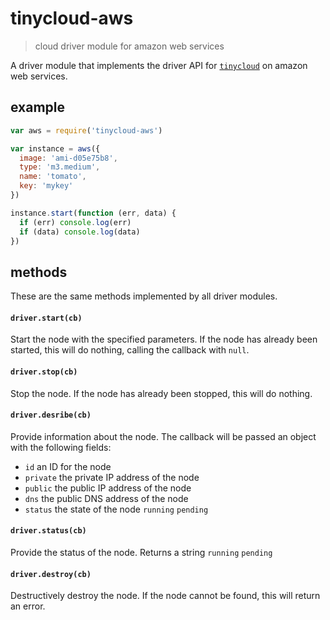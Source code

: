 # tinycloud-aws

> cloud driver module for amazon web services

A driver module that implements the driver API for [`tinycloud`](https://github.com/freeman-lab/tinycloud) on amazon web services.

## example

```js
var aws = require('tinycloud-aws')

var instance = aws({
  image: 'ami-d05e75b8',
  type: 'm3.medium',
  name: 'tomato',
  key: 'mykey'
})

instance.start(function (err, data) {
  if (err) console.log(err)
  if (data) console.log(data)
})
```

## methods

These are the same methods implemented by all driver modules.

#### `driver.start(cb)`

Start the node with the specified parameters. If the node has already been started, this will do nothing, calling the callback with `null`.

#### `driver.stop(cb)`

Stop the node. If the node has already been stopped, this will do nothing.

#### `driver.desribe(cb)`

Provide information about the node. The callback will be passed an object with the following fields:
- `id` an ID for the node
- `private` the private IP address of the node
- `public` the public IP address of the node
- `dns` the public DNS address of the node
- `status` the state of the node `running` `pending`

#### `driver.status(cb)`

Provide the status of the node. Returns a string `running` `pending`

#### `driver.destroy(cb)`

Destructively destroy the node. If the node cannot be found, this will return an error.
